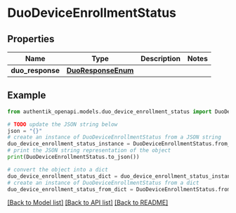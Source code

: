 # DuoDeviceEnrollmentStatus


## Properties

Name | Type | Description | Notes
------------ | ------------- | ------------- | -------------
**duo_response** | [**DuoResponseEnum**](DuoResponseEnum.md) |  | 

## Example

```python
from authentik_openapi.models.duo_device_enrollment_status import DuoDeviceEnrollmentStatus

# TODO update the JSON string below
json = "{}"
# create an instance of DuoDeviceEnrollmentStatus from a JSON string
duo_device_enrollment_status_instance = DuoDeviceEnrollmentStatus.from_json(json)
# print the JSON string representation of the object
print(DuoDeviceEnrollmentStatus.to_json())

# convert the object into a dict
duo_device_enrollment_status_dict = duo_device_enrollment_status_instance.to_dict()
# create an instance of DuoDeviceEnrollmentStatus from a dict
duo_device_enrollment_status_from_dict = DuoDeviceEnrollmentStatus.from_dict(duo_device_enrollment_status_dict)
```
[[Back to Model list]](../README.md#documentation-for-models) [[Back to API list]](../README.md#documentation-for-api-endpoints) [[Back to README]](../README.md)


